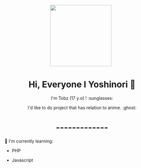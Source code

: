 <p align='center'><a href="https://instagram.com/ariiqchan._"><img height="200" src="https://github.com/TobyG74/TobyG74/blob/main/profile.jpg?raw=true"></a>&nbsp;&nbsp;</p>

<h1  align='center'> Hi, Everyone I Yoshinori 👋 </h1>

<p align='center'>  I'm Tobz (17 y.o) ! :sunglasses: </p>

<p align='center'> I'd like to do project that has relation to anime. :ghost: </p>

<h1  align='center'> ------------- </h1>

</P>

:page_with_curl: I'm currently learning:



- PHP

- Javascript

